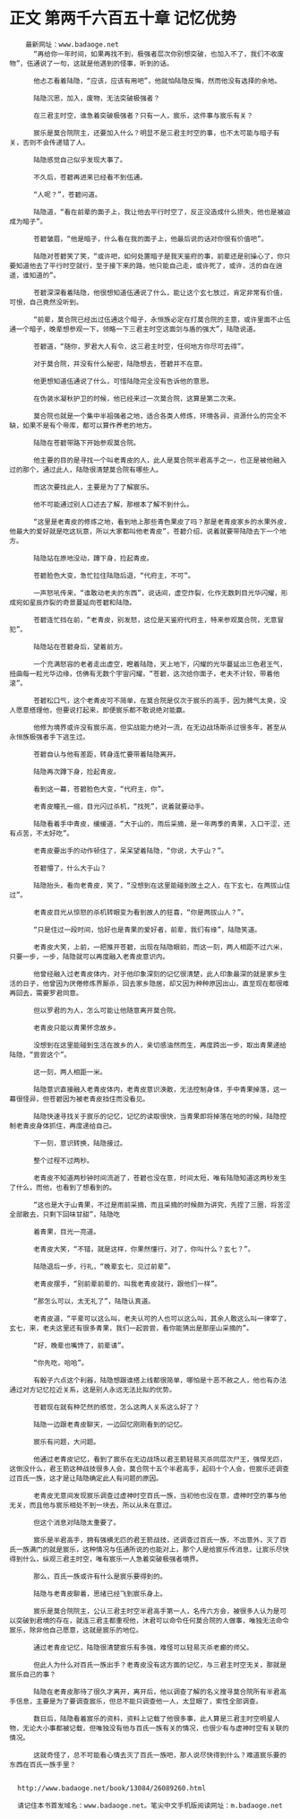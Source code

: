 # 正文 第两千六百五十章 记忆优势
        最新网址：www.badaoge.net
          “再给你一年时间，如果再找不到，极强者层次你别想突破，也加入不了，我们不收废物”，伍通说了一句，这就是他遇到的怪事，听到的话。
      
          他忐忑看着陆隐，“应该，应该有用吧”，他就怕陆隐反悔，然而他没有选择的余地。
      
          陆隐沉思，加入，废物，无法突破极强者？
      
          在三君主时空，谁急着突破极强者？只有一人，宸乐，这件事与宸乐有关？
      
          宸乐是莫合院院主，还要加入什么？明显不是三君主时空的事，也不太可能与暗子有关，否则不会传递错了人。
      
          陆隐感觉自己似乎发现大事了。
      
          不久后，苍碧再进来已经看不到伍通。
      
          “人呢？”，苍碧问道。
      
          陆隐道，“看在前辈的面子上，我让他去平行时空了，反正没造成什么损失，他也是被迫成为暗子”。
      
          苍碧皱眉，“他是暗子，什么看在我的面子上，他最后说的话对你很有价值吧”。
      
          陆隐对苍碧笑了笑，“或许吧，如何处置暗子是我天鉴府的事，前辈还是别操心了，你只要知道他去了平行时空就行，至于接下来的路，他只能自己走，或许死了，或许，活的自在逍遥，谁知道的”。
      
          苍碧深深看着陆隐，他很想知道伍通说了什么，能让这个玄七放过，肯定非常有价值，可恨，自己竟然没听到。
      
          “前辈，莫合院已经出过伍通这个暗子，永恒族必定在打莫合院的主意，或许里面不止伍通一个暗子，晚辈想参观一下，领略一下三君主时空这面剑与盾的强大”，陆隐说道。
      
          苍碧道，“随你，罗君大人有令，这三君主时空，任何地方你尽可去得”。
      
          对于莫合院，并没有什么秘密，陆隐想去，苍碧并不在意。
      
          他更想知道伍通说了什么，可惜陆隐完全没有告诉他的意思。
      
          在伪装水凝秋护卫的时候，他已经来过一次莫合院，这算是第二次来。
      
          莫合院也就是一个集中半祖强者之地，适合各类人修炼，环境各异，资源什么的完全不缺，如果不是有个帝库，都可以算作养老的地方。
      
          陆隐在苍碧带路下开始参观莫合院。
      
          他主要的目的是寻找一个叫老青皮的人，此人是莫合院半君高手之一，也正是被他融入过的那个，通过此人，陆隐很清楚莫合院有哪些人。
      
          而这次要找此人，主要是为了了解宸乐。
      
          他不可能通过别人口述去了解，那根本了解不到什么。
      
          “这里是老青皮的修炼之地，看到地上那些青色果皮了吗？那是老青皮家乡的水果外皮，他最大的爱好就是吃这玩意，所以大家都叫他老青皮”，苍碧介绍，说着就要带陆隐去下一个地方。
      
          陆隐站在原地没动，蹲下身，捡起青皮。
      
          苍碧脸色大变，急忙拉住陆隐后退，“代府主，不可”。
      
          一声怒吼传来，“谁敢动老夫的东西”，说话间，虚空炸裂，化作无数刺目光华闪耀，形成宛如星辰炸裂的奇景蔓延向苍碧和陆隐。
      
          苍碧连忙挡在前，“老青皮，别发怒，这位是天鉴府代府主，特来参观莫合院，无意冒犯”。
      
          陆隐站在苍碧身后，望着前方。
      
          一个充满怒容的老者走出虚空，瞪着陆隐，天上地下，闪耀的光华蔓延出三色君王气，扭曲每一粒光华边缘，仿佛有无数个宇宙闪耀，“苍碧，这次给你面子，老夫不计较，带着他滚”。
      
          苍碧松口气，这个老青皮可不简单，在莫合院是仅次于宸乐的高手，因为脾气太臭，没人愿意搭理他，但要说打起来，即便宸乐都不敢说绝对能赢。
      
          他修为境界或许没有宸乐高，但实战能力绝对一流，在无边战场斯杀过很多年，甚至从永恒族极强者手下逃生过。
      
          苍碧自认与他有差距，转身连忙要带着陆隐离开。
      
          陆隐再次蹲下身，捡起青皮。
      
          看到这一幕，苍碧脸色大变，“代府主，你”。
      
          老青皮瞳孔一缩，目光闪过杀机，“找死”，说着就要动手。
      
          陆隐看着手中青皮，缓缓道，“大于山的，雨后采摘，是一年两季的青果，入口干涩，还有点苦，不太好吃”。
      
          老青皮要出手的动作顿住了，呆呆望着陆隐，“你说，大于山？”。
      
          苍碧懵了，什么大于山？
      
          陆隐抬头，看向老青皮，笑了，“没想到在这里能碰到故土之人，在下玄七，在两拔山住过”。
      
          老青皮目光从惊怒的杀机转眼变为看到故人的狂喜，“你是两拔山人？”。
      
          “只是住过一段时间，恰好也是青果的爱好者，前辈，我们有缘”，陆隐笑道。
      
          老青皮大笑，上前，一把推开苍碧，出现在陆隐眼前，而这一刻，两人相距不过六米，只要一步，一步，陆隐就可以再度融入老青皮意识内。
      
          他曾经融入过老青皮体内，对于他印象深刻的记忆很清楚，此人印象最深的就是家乡生活的日子，他曾因为厌倦修炼界厮杀，回去家乡隐居，却又因为种种原因出山，直至现在都很难再回去，需要罗君同意。
      
          但以罗君的为人，怎么可能让他随意离开莫合院。
      
          老青皮只能以青果怀念故乡。
      
          没想到在这里能碰到生活在故乡的人，亲切感油然而生，再度跨出一步，取出青果递给陆隐，“尝尝这个”。
      
          这一刻，两人相距一米。
      
          陆隐意识直接融入老青皮体内，老青皮意识涣散，无法控制身体，手中青果掉落，这一幕很怪异，但苍碧因为被老青皮挡住而没看见。
      
          陆隐快速寻找关于宸乐的记忆，记忆的读取很快，当青果即将掉落在地的时候，陆隐控制老青皮身体抓住，再度递给自己。
      
          下一刻，意识转换，陆隐接过。
      
          整个过程不过两秒。
      
          老青皮不知道两秒钟时间流逝了，苍碧也没在意，时间太短，唯有陆隐知道这两秒发生了什么，而他，也看到了想看到的。
      
          “这也是大于山青果，不过是雨前采摘，而且采摘的时候颇为讲究，先捏了三圈，将苦涩全部散去，只剩下回味甘甜”，陆隐吃
      
          着青果，目光一亮道。
      
          老青皮大笑，“不错，就是这样，你果然懂行，对了，你叫什么？玄七？”。
      
          陆隐退后一步，行礼，“晚辈玄七，见过前辈”。
      
          老青皮摆手，“别前辈前辈的，叫我老青皮就行，跟他们一样”。
      
          “那怎么可以，太无礼了”，陆隐认真道。
      
          老青皮道，“平辈可以这么叫，老夫认可的人也可以这么叫，其余人敢这么叫一律宰了，玄七，来，老夫这里还有很多青果，我们一起尝尝，看你能猜出是那座山采摘的”。
      
          “好，晚辈也嘴馋了，前辈请”。
      
          “你先吃，哈哈”。
      
          有骰子六点这个利器，陆隐想跟谁搭上线都很简单，哪怕是十恶不赦之人，他也有办法通过对方记忆拉近关系，这是别人永远无法比拟的优势。
      
          苍碧现在就有种茫然的感觉，怎么这两人关系这么好了？
      
          陆隐一边跟老青皮聊天，一边回忆刚刚看到的记忆。
      
          宸乐有问题，大问题。
      
          他通过老青皮记忆，看到了宸乐在无边战场以君王箭轻易灭杀同层次尸王，强悍无匹，这倒没什么，君王箭这种战技很多人会，莫合院十五个半君高手，起码十个人会，但宸乐还调查过百氏一族，这才是让陆隐确定此人有问题的原因。
      
          老青皮无意间发现宸乐调查过虚神时空百氏一族，当初他也没在意，虚神时空的事与他无关，而且他与宸乐相处不到一块去，所以从未在意过。
      
          但这个消息对陆隐太重要了。
      
          宸乐是半君高手，拥有强横无匹的君王箭战技，还调查过百氏一族，不出意外，灭了百氏一族满门的就是宸乐，这种情况与伍通所说的也能对上，那个人是给宸乐传消息，让宸乐尽快得到什么，纵观三君主时空，唯有宸乐一人急着突破极强者境界。
      
          那么，百氏一族或许有什么是宸乐要得到的。
      
          陆隐与老青皮聊着，思绪已经飞到宸乐身上。
      
          宸乐是莫合院院主，公认三君主时空半君高手第一人，名传六方会，被很多人认为是可以突破到君境的存在，就连三君主都重视他，沐君可以命令任何莫合院的人做事，唯独无法命令宸乐，除非他自己愿意，这就是宸乐的地位。
      
          通过老青皮记忆，陆隐很清楚宸乐有多强，难怪可以轻易灭杀老癫的师父。
      
          但此人为什么对百氏一族出手？老青皮没有这方面的记忆，与三君主时空无关，那就是宸乐自己的事？
      
          陆隐在老青皮那待了很久才离开，离开后，他以调查了解的名义搜寻莫合院所有半君高手信息，主要是为了要调查宸乐，但总不能只调查他一人，太显眼了，索性全部调查。
      
          数日后，陆隐看着宸乐的资料，资料上记载了他很多事，此人算是三君主时空明星人物，无论大小事都被记载，但唯独没有他与百氏一族有关的情况，也很少有与虚神时空有关联的情况。
      
          这就奇怪了，总不可能看心情去灭了百氏一族吧，那人说尽快得到什么？难道宸乐要的东西在百氏一族手里？
      
      
      http://www.badaoge.net/book/13084/26089260.html
      
      请记住本书首发域名：www.badaoge.net。笔尖中文手机版阅读网址：m.badaoge.net